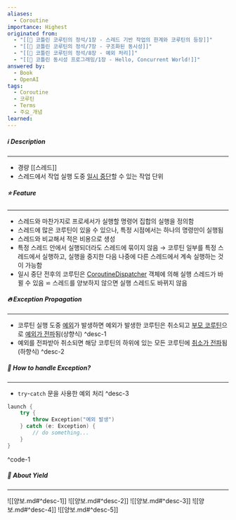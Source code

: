 ```yaml
---
aliases:
  - Coroutine
importance: Highest
originated from:
  - "[[📘 코틀린 코루틴의 정석/1장 - 스레드 기반 작업의 한계와 코루틴의 등장]]"
  - "[[📘 코틀린 코루틴의 정석/7장 - 구조화된 동시성]]"
  - "[[📘 코틀린 코루틴의 정석/8장 - 예외 처리]]"
  - "[[📘 코틀린 동시성 프로그래밍/1장 - Hello, Concurrent World!]]"
answered by:
  - Book
  - OpenAI
tags:
  - Coroutine
  - 코루틴
  - Terms
  - 주요_개념
learned:
---
```

##### ℹ️ Description
---
- 경량 [[스레드]]
- 스레드에서 작업 실행 도중 [일시 중단](일시%20중단.md)할 수 있는 작업 단위

##### ⭐️ Feature
---
- 스레드와 마찬가지로 프로세서가 실행할 명령어 집합의 실행을 정의함
- 스레드에 많은 코루틴이 있을 수 있으나, 특정 시점에서는 하나의 명령만이 실행됨
- 스레드와 비교해서 적은 비용으로 생성
- 특정 스레드 안에서 실행되더라도 스레드에 묶이지 않음
  → 코루틴 일부를 특정 스레드에서 실행하고, 실행을 중지한 다음 나중에 다른 스레드에서 계속 실행하는 것이 가능함
- 일시 중단 전후의 코루틴은 [CoroutineDispatcher](CoroutineDispatcher.md) 객체에 의해 실행 스레드가 바뀔 수 있음
  ⋍ 스레드를 양보하지 않으면 실행 스레드도 바뀌지 않음

##### 🔥 Exception Propagation
---
- 코루틴 실행 도중 [예외](예외.md)가 발생하면 예외가 발생한 코루틴은 취소되고 [부모 코루틴](부모%20코루틴.md)으로 [예외가 전파](예외%20전파.md)됨(상향식) ^desc-1
- 예외를 전파받아 취소되면 해당 코루틴의 하위에 있는 모든 코루틴에 [취소가 전파](취소%20전파.md)됨(하향식) ^desc-2

##### 🧯 How to handle Exception?
---
- `try`-`catch` 문을 사용한 예외 처리 ^desc-3
```Kotlin
launch {
    try {
        throw Exception("예외 발생")
    } catch (e: Exception) {
        // do something...
    }
}
```
^code-1

##### 🤝 About Yield
---
![[양보.md#^desc-1]]
![[양보.md#^desc-2]]
![[양보.md#^desc-3]]
![[양보.md#^desc-4]]
![[양보.md#^desc-5]]
